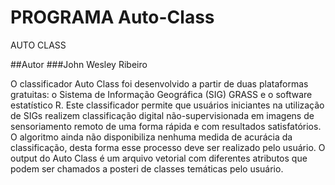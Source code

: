 # PROGRAMA Auto-Class
AUTO CLASS

##Autor
###John Wesley Ribeiro

O classificador Auto Class foi desenvolvido a partir de duas plataformas gratuitas: o Sistema de Informação Geográfica (SIG) GRASS e o software estatístico R. Este classificador permite que usuários iniciantes na utilização de SIGs realizem classificação digital não-supervisionada em imagens de sensoriamento remoto de uma forma rápida e com resultados satisfatórios. 
O algoritmo ainda não disponibiliza nenhuma medida de acurácia da classificação, desta forma esse processo deve ser realizado pelo usuário. O output do Auto Class é um arquivo vetorial com diferentes atributos que podem ser chamados a posteri de classes temáticas pelo usuário.  
